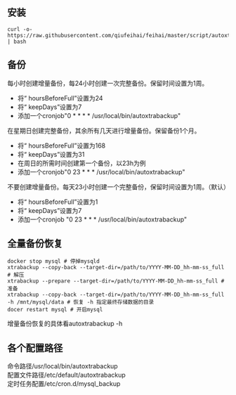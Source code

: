 安装
---------
```
curl -o- https://raw.githubusercontent.com/qiufeihai/feihai/master/script/autoxtrabackup/autoxtrabackup_install.sh | bash
```

备份
---------
每小时创建增量备份，每24小时创建一次完整备份。保留时间设置为1周。
  - 将“ hoursBeforeFull”设置为24  
  - 将“ keepDays”设置为7
  - 添加一个cronjob"0 * * * * /usr/local/bin/autoxtrabackup"

在星期日创建完整备份，其余所有几天进行增量备份。保留备份1个月。
  - 将“ hoursBeforeFull”设置为168
  - 将“ keepDays”设置为31
  - 在周日的所需时间创建第一个备份，以23h为例
  - 添加一个cronjob"0 23 * * * /usr/local/bin/autoxtrabackup"

不要创建增量备份。每天23小时创建一个完整备份，保留时间设置为1周。（默认）
  - 将“ hoursBeforeFull”设置为1
  - 将“ keepDays”设置为7
  - 添加一个cronjob "0 23 * * * /usr/local/bin/autoxtrabackup"


全量备份恢复
---------
```
docker stop mysql # 停掉mysqld
xtrabackup --copy-back --target-dir=/path/to/YYYY-MM-DD_hh-mm-ss_full # 解压
xtrabackup --prepare --target-dir=/path/to/YYYY-MM-DD_hh-mm-ss_full # 准备
xtrabackup --copy-back --target-dir=/path/to/YYYY-MM-DD_hh-mm-ss_full -h /mnt/mysql/data # 恢复 -h 指定最终存储数据的目录
docer restart mysql # 开启mysql
```
增量备份恢复的具体看autoxtrabackup -h

各个配置路径
---------
命令路径/usr/local/bin/autoxtrabackup  
配置文件路径/etc/default/autoxtrabackup  
定时任务配置/etc/cron.d/mysql_backup  
